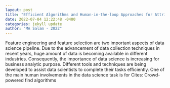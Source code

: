 ```yaml
--- 
layout: post 
title: "Efficient Algorithms and Human-in-the-loop Approaches for Attribute Design and Selection" 
date: 2022-07-04 12:22:48 -0400 
categories: jekyll update 
author: "MA Salam - 2022" 
--- 
```

Feature engineering and feature selection are two important aspects of data science pipeline. Due to the advancement of data collection techniques in recent years, huge amount of data is becoming available in different industries. Consequently, the importance of data science is increasing for business analytic purpose. Different tools and techniques are being developed to assist data scientists to complete their tasks efficiently. One of the main human involvements in the data science task is for Cites: Crowd-powered find algorithms